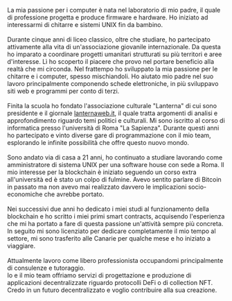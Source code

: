 La mia passione per i computer è nata nel laboratorio di mio padre, il quale di professione progetta e produce firmware e hardware. Ho iniziato ad interessarmi di chitarre e sistemi UNIX fin da bambino. 
<br/>
<br/>
Durante cinque anni di liceo classico, oltre che studiare, ho partecipato attivamente alla vita di un'associazione giovanile internazionale. Da questa ho imparato a coordinare progetti umanitari strutturati su più territori e aree d'interesse. Lì ho scoperto il piacere che provo nel portare beneficio alla realtà che mi circonda. Nel frattempo ho sviluppato la mia passione per le chitarre e i computer, spesso mischiandoli. Ho aiutato mio padre nel suo lavoro principalmente componendo schede elettroniche, in più sviluppavo siti web e programmi per conto di terzi.
<br/><br/>
Finita la scuola ho fondato l'associazione culturale "Lanterna" di cui sono presidente e il giornale <a href="https://www.lanternaweb.it/" target="_blank">lanternaweb.it</a>, il quale tratta argomenti di analisi e approfondimento riguardo temi politici e culturali. Mi sono iscritto al corso di informatica presso l'università di Roma "La Sapienza". Durante questi anni ho partecipato e vinto diverse gare di programmazione con il mio team, esplorando le infinite possibilità che offre questo nuovo mondo.
<br/><br/>
Sono andato via di casa a 21 anni, ho continuato a studiare lavorando come amministratore di sistema UNIX per una software house con sede a Roma.
Il mio interesse per la blockchain è iniziato seguendo un corso extra all'università ed è stato un colpo di fulmine. Avevo sentito parlare di Bitcoin in passato ma non avevo mai realizzato davvero le implicazioni socio-economiche che avrebbe portato. 
<br/><br/>
Nei successivi due anni ho dedicato i miei studi al funzionamento della blockchain e ho scritto i miei primi smart contracts, acquisendo l'esperienza che mi ha portato a fare di questa passione un'attività sempre più concreta.
In seguito mi sono licenziato per dedicare completamente il mio tempo al settore, mi sono trasferito alle Canarie per qualche mese e ho iniziato a viaggiare. 
<br/><br/>
Attualmente lavoro come libero professionista occupandomi principalmente di consulenze e tutoraggio.  
Io e il mio team offriamo servizi di progettazione e produzione di applicazioni decentralizzate riguardo protocolli DeFi o di collection NFT.  
Credo in un futuro decentralizzato e voglio contribuire alla sua creazione.